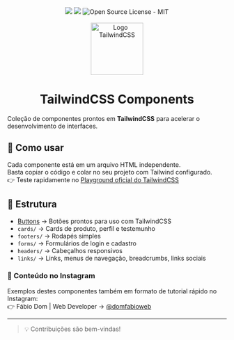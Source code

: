 <div align="center">
<img src="https://img.shields.io/static/v1?label=HTML&message=linguagem&color=orange&style=for-the-badge&logo=html5"/>

<img src="https://img.shields.io/static/v1?label=Tailwind&message=CSS&color=1DA9BB&style=for-the-badge&logo=tailwindcss"/>

<img src="https://img.shields.io/badge/License-MIT-2ecc71?style=for-the-badge&logo=open-source-initiative&logoColor=white" alt="Open Source License - MIT">
</div>

<br>

<div align="center">
  <img src="https://tailwindcss.com/_next/static/media/tailwindcss-mark.d52e9897.svg" alt="Logo TailwindCSS" width="120px"/>
</div>
<h1 align="center">TailwindCSS Components</h1>

Coleção de componentes prontos em **TailwindCSS** para acelerar o desenvolvimento de interfaces.

## 🚀 Como usar
Cada componente está em um arquivo HTML independente.  
Basta copiar o código e colar no seu projeto com Tailwind configurado.  
👉 Teste rapidamente no [Playground oficial do TailwindCSS](https://play.tailwindcss.com/)

## 📂 Estrutura
- [Buttons](./buttons/) → Botões prontos para uso com TailwindCSS  
- `cards/` → Cards de produto, perfil e testemunho  
- `footers/` → Rodapés simples  
- `forms/` → Formulários de login e cadastro  
- `headers/` → Cabeçalhos responsivos  
- `links/` → Links, menus de navegação, breadcrumbs, links sociais

### 📲 Conteúdo no Instagram
Exemplos destes componentes também em formato de tutorial rápido no Instagram:  
👉 Fábio Dom | Web Developer → [@domfabioweb](https://instagram.com/domfabioweb)

---
>💡 Contribuições são bem-vindas!
